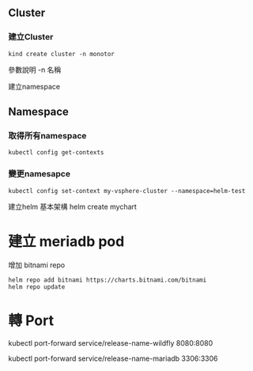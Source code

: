 

## Cluster
### 建立Cluster

```
kind create cluster -n monotor
```
參數說明
-n 名稱

建立namespace

## Namespace

### 取得所有namespace

```
kubectl config get-contexts
```

### 變更namesapce
```
kubectl config set-context my-vsphere-cluster --namespace=helm-test
```

建立helm 基本架構
helm create mychart

# 建立 meriadb pod

增加 bitnami repo
```
helm repo add bitnami https://charts.bitnami.com/bitnami
helm repo update
```

# 轉 Port

kubectl port-forward service/release-name-wildfly 8080:8080

kubectl port-forward service/release-name-mariadb 3306:3306